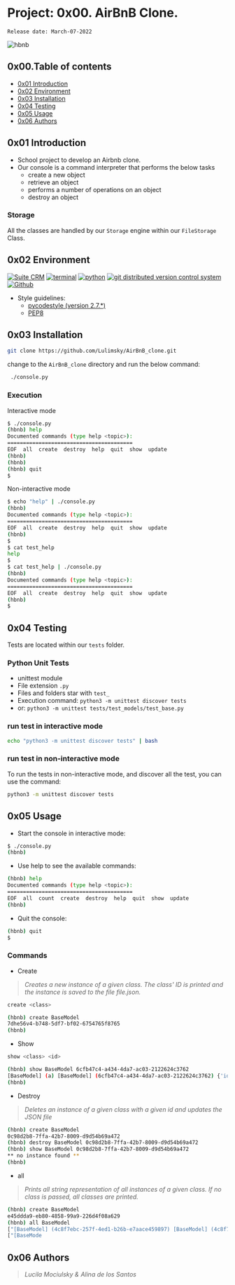 # Project: 0x00. AirBnB Clone.

`Release date: March-07-2022`

![hbnb](https://i.imgur.com/XyXPuZ9.png)

## 0x00.Table of contents
* [0x01 Introduction](#0x01-Introduction)
* [0x02 Environment](#0x02-Environment)
* [0x03 Installation](#0x03-Installation)
* [0x04 Testing](#0x04-Testing)
* [0x05 Usage](#0x05-Usage)
* [0x06 Authors](#0x06-Authors)

## 0x01 Introduction

-   School project to develop an Airbnb clone.
-   Our console is a command interpreter that performs the below tasks
    - create a new object
    - retrieve an object
    - performs a number of operations on an object
    - destroy an object

### Storage
All the classes are handled by our `Storage` engine within our `FileStorage` Class.

## 0x02 Environment
<!-- ubuntu -->
<a href="https://ubuntu.com/" target="_blank"> <img height="" src="https://img.shields.io/static/v1?label=&message=Ubuntu&color=E95420&logo=Ubuntu&logoColor=E95420&labelColor=2F333A" alt="Suite CRM"></a> <!-- bash --> <a href="https://www.gnu.org/software/bash/" target="_blank"> <img height="" src="https://img.shields.io/static/v1?label=&message=GNU%20Bash&color=4EAA25&logo=GNU%20Bash&logoColor=4EAA25&labelColor=2F333A" alt="terminal"></a> <!-- python--> <a href="https://www.python.org" target="_blank"> <img height="" src="https://img.shields.io/static/v1?label=&message=Python&color=FFD43B&logo=python&logoColor=3776AB&labelColor=2F333A" alt="python"></a> </a> <!-- git --> <a href="https://git-scm.com/" target="_blank"> <img height="" src="https://img.shields.io/static/v1?label=&message=Git&color=F05032&logo=Git&logoColor=F05032&labelColor=2F333A" alt="git distributed version control system"></a> <!-- github --> <a href="https://github.com" target="_blank"> <img height="" src="https://img.shields.io/static/v1?label=&message=GitHub&color=181717&logo=GitHub&logoColor=f2f2f2&labelColor=2F333A" alt="Github"></a>
 <!-- Style guidelines -->
* Style guidelines:
  * [pycodestyle (version 2.7.*)](https://pypi.org/project/pycodestyle/)
  * [PEP8](https://pep8.org/)

## 0x03 Installation
```bash
git clone https://github.com/Lulimsky/AirBnB_clone.git
```
change to the `AirBnB_clone` directory and run the below command:
```bash
 ./console.py
```
### Execution
Interactive mode
```bash
$ ./console.py
(hbnb) help
Documented commands (type help <topic>):
========================================
EOF  all  create  destroy  help  quit  show  update
(hbnb)
(hbnb)
(hbnb) quit
$
```
Non-interactive mode
```bash
$ echo "help" | ./console.py
(hbnb)
Documented commands (type help <topic>):
========================================
EOF  all  create  destroy  help  quit  show  update
(hbnb)
$
$ cat test_help
help
$
$ cat test_help | ./console.py
(hbnb)
Documented commands (type help <topic>):
========================================
EOF  all  create  destroy  help  quit  show  update
(hbnb)
$
```

## 0x04 Testing
Tests are located within our `tests` folder.

### Python Unit Tests
* unittest module
* File extension ``` .py ```
* Files and folders star with ```test_```
* Execution command: ```python3 -m unittest discover tests```
* or: ```python3 -m unittest tests/test_models/test_base.py```
### run test in interactive mode
```bash
echo "python3 -m unittest discover tests" | bash
```
### run test in non-interactive mode
To run the tests in non-interactive mode, and discover all the test, you can use the command:
```bash
python3 -m unittest discover tests
```

## 0x05 Usage
* Start the console in interactive mode:
```bash
$ ./console.py
(hbnb)
```
* Use help to see the available commands:
```bash
(hbnb) help
Documented commands (type help <topic>):
========================================
EOF  all  count  create  destroy  help  quit  show  update
(hbnb)
```
* Quit the console:
```bash
(hbnb) quit
$
```

### Commands

* Create
> *Creates a new instance of a given class. The class' ID is printed and the instance is saved to the file file.json.*
```bash
create <class>
```
```bash
(hbnb) create BaseModel
7dhe56v4-b748-5df7-bf02-6754765f8765
(hbnb)
```

* Show
```bash
show <class> <id>
```

```bash
(hbnb) show BaseModel 6cfb47c4-a434-4da7-ac03-2122624c3762
[BaseModel] (a) [BaseModel] (6cfb47c4-a434-4da7-ac03-2122624c3762) {'id': '6cfb47c4-a434-4da7-ac03-2122624c3762', 'created_at': datetime.datetime(2021, 11, 14, 3, 28, 45, 571360), 'updated_at': datetime.datetime(2021, 11, 14, 3, 28, 45, 571389)}
(hbnb)
```
* Destroy
> *Deletes an instance of a given class with a given id and updates the JSON file*
```bash
(hbnb) create BaseModel
0c98d2b8-7ffa-42b7-8009-d9d54b69a472
(hbnb) destroy BaseModel 0c98d2b8-7ffa-42b7-8009-d9d54b69a472
(hbnb) show BaseModel 0c98d2b8-7ffa-42b7-8009-d9d54b69a472
** no instance found **
(hbnb)
```
* all
> *Prints all string representation of all instances of a given class.*
> *If no class is passed, all classes are printed.*
```bash
(hbnb) create BaseModel
e45ddda9-eb80-4858-99a9-226d4f08a629
(hbnb) all BaseModel
["[BaseModel] (4c8f7ebc-257f-4ed1-b26b-e7aace459897) [BaseModel] (4c8f7ebc-257f-4ed1-b26b-e7aace459897) {'id': '4c8f7ebc-257f-4ed1-b26b-e7aace459897', 'created_at': datetime.datetime(2021, 11, 13, 22, 19, 19, 447155), 'updated_at': datetime.datetime(2021, 11, 13, 22, 19, 19, 447257), 'name': 'My First Model', 'my_number': 89}"]
["[BaseMode
```

## 0x06 Authors

> *Lucila Mociulsky & Alina de los Santos*
